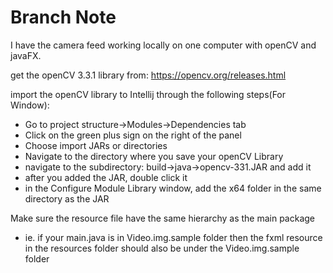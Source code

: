 # Branch Note
I have the camera feed working locally on one computer with openCV and javaFX.

get the openCV 3.3.1 library from: https://opencv.org/releases.html

import the openCV library to Intellij through the following steps(For Window):

- Go to project structure->Modules->Dependencies tab
- Click on the green plus sign on the right of the panel
- Choose import JARs or directories
- Navigate to the directory where you save your openCV Library
- navigate to the subdirectory: build->java->opencv-331.JAR and add it
- after you added the JAR, double click it
- in the Configure Module Library window, add the x64 folder in the same directory as the JAR


 Make sure the resource file have the same hierarchy as the main package<br>
   - ie. if your main.java is in Video.img.sample folder then the fxml resource 
in the resources folder should also be under the Video.img.sample folder



